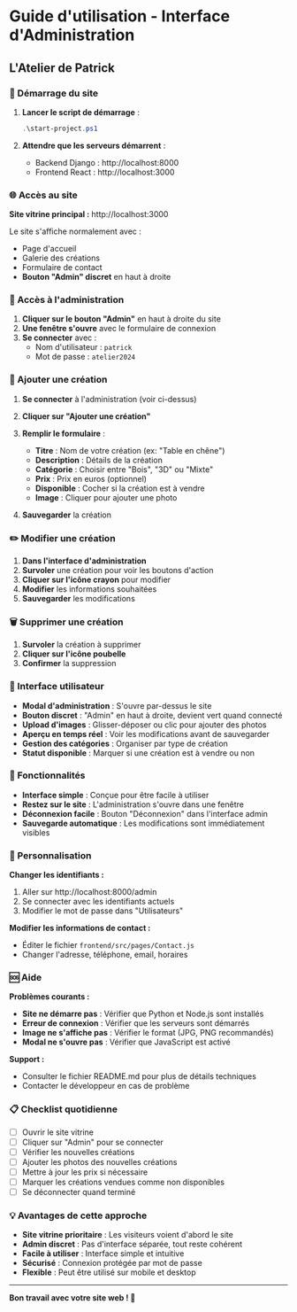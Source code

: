 # Guide d'utilisation - Interface d'Administration
## L'Atelier de Patrick

### 🚀 Démarrage du site

1. **Lancer le script de démarrage** :
   ```powershell
   .\start-project.ps1
   ```

2. **Attendre que les serveurs démarrent** :
   - Backend Django : http://localhost:8000
   - Frontend React : http://localhost:3000

### 🌐 Accès au site

**Site vitrine principal :** http://localhost:3000

Le site s'affiche normalement avec :
- Page d'accueil
- Galerie des créations
- Formulaire de contact
- **Bouton "Admin" discret** en haut à droite

### 🔐 Accès à l'administration

1. **Cliquer sur le bouton "Admin"** en haut à droite du site
2. **Une fenêtre s'ouvre** avec le formulaire de connexion
3. **Se connecter** avec :
   - Nom d'utilisateur : `patrick`
   - Mot de passe : `atelier2024`

### 📸 Ajouter une création

1. **Se connecter** à l'administration (voir ci-dessus)
2. **Cliquer sur "Ajouter une création"**
3. **Remplir le formulaire** :
   - **Titre** : Nom de votre création (ex: "Table en chêne")
   - **Description** : Détails de la création
   - **Catégorie** : Choisir entre "Bois", "3D" ou "Mixte"
   - **Prix** : Prix en euros (optionnel)
   - **Disponible** : Cocher si la création est à vendre
   - **Image** : Cliquer pour ajouter une photo

4. **Sauvegarder** la création

### ✏️ Modifier une création

1. **Dans l'interface d'administration**
2. **Survoler** une création pour voir les boutons d'action
3. **Cliquer sur l'icône crayon** pour modifier
4. **Modifier** les informations souhaitées
5. **Sauvegarder** les modifications

### 🗑️ Supprimer une création

1. **Survoler** la création à supprimer
2. **Cliquer sur l'icône poubelle**
3. **Confirmer** la suppression

### 🎨 Interface utilisateur

- **Modal d'administration** : S'ouvre par-dessus le site
- **Bouton discret** : "Admin" en haut à droite, devient vert quand connecté
- **Upload d'images** : Glisser-déposer ou clic pour ajouter des photos
- **Aperçu en temps réel** : Voir les modifications avant de sauvegarder
- **Gestion des catégories** : Organiser par type de création
- **Statut disponible** : Marquer si une création est à vendre ou non

### 🔧 Fonctionnalités

- **Interface simple** : Conçue pour être facile à utiliser
- **Restez sur le site** : L'administration s'ouvre dans une fenêtre
- **Déconnexion facile** : Bouton "Déconnexion" dans l'interface admin
- **Sauvegarde automatique** : Les modifications sont immédiatement visibles

### 🔧 Personnalisation

**Changer les identifiants :**
1. Aller sur http://localhost:8000/admin
2. Se connecter avec les identifiants actuels
3. Modifier le mot de passe dans "Utilisateurs"

**Modifier les informations de contact :**
- Éditer le fichier `frontend/src/pages/Contact.js`
- Changer l'adresse, téléphone, email, horaires

### 🆘 Aide

**Problèmes courants :**
- **Site ne démarre pas** : Vérifier que Python et Node.js sont installés
- **Erreur de connexion** : Vérifier que les serveurs sont démarrés
- **Image ne s'affiche pas** : Vérifier le format (JPG, PNG recommandés)
- **Modal ne s'ouvre pas** : Vérifier que JavaScript est activé

**Support :**
- Consulter le fichier README.md pour plus de détails techniques
- Contacter le développeur en cas de problème

### 📋 Checklist quotidienne

- [ ] Ouvrir le site vitrine
- [ ] Cliquer sur "Admin" pour se connecter
- [ ] Vérifier les nouvelles créations
- [ ] Ajouter les photos des nouvelles créations
- [ ] Mettre à jour les prix si nécessaire
- [ ] Marquer les créations vendues comme non disponibles
- [ ] Se déconnecter quand terminé

### 💡 Avantages de cette approche

- **Site vitrine prioritaire** : Les visiteurs voient d'abord le site
- **Admin discret** : Pas d'interface séparée, tout reste cohérent
- **Facile à utiliser** : Interface simple et intuitive
- **Sécurisé** : Connexion protégée par mot de passe
- **Flexible** : Peut être utilisé sur mobile et desktop

---

**Bon travail avec votre site web ! 🎉**
